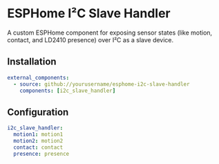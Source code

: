 # ESPHome I²C Slave Handler

A custom ESPHome component for exposing sensor states (like motion, contact, and LD2410 presence) over I²C as a slave device.

## Installation

```yaml
external_components:
  - source: github://yourusername/esphome-i2c-slave-handler
    components: [i2c_slave_handler]
```

## Configuration

```yaml
i2c_slave_handler:
  motion1: motion1
  motion2: motion2
  contact: contact
  presence: presence
```